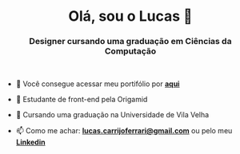 <h1 align="center">Olá, sou o Lucas 👋</h1>
<h3 align="center">Designer cursando uma graduação em Ciências da Computação</h3>

<br>

- 📄 Você consegue acessar meu portifólio por <a href="https://luwucaz.github.io/portifolio/index.html" target="_blank">**aqui**</a>

- 🔭 Estudante de front-end pela Origamid

- 🌱 Cursando uma graduação na Universidade de Vila Velha

- 📫 Como me achar: **lucas.carrijoferrari@gmail.com** ou pelo meu <a href="https://br.linkedin.com/in/lucas-carrijo-ferrari-4aa93b20b" target="blank">**Linkedin**</a>

<br/>
